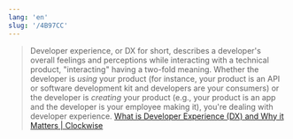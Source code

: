 ```yaml
---
lang: 'en'
slug: '/4B97CC'
---
```


> Developer experience, or DX for short, describes a developer's overall feelings and perceptions while interacting with a technical product, "interacting" having a two-fold meaning. Whether the developer is _using_ your product (for instance, your product is an API or software development kit and developers are your consumers) or the developer is _creating_ your product (e.g., your product is an app and the developer is your employee making it), you're dealing with developer experience. [What is Developer Experience (DX) and Why it Matters | Clockwise](https://www.getclockwise.com/blog/what-is-developer-experience)
